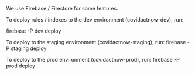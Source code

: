 We use Firebase / Firestore for some features.

To deploy rules / indexes to the dev environment (covidactnow-dev), run:

firebase -P dev deploy

To deploy to the staging environment (covidactnow-staging), run:
firebase -P staging deploy

To deploy to the prod environment (covidactnow-prod), run:
firebase -P prod deploy
